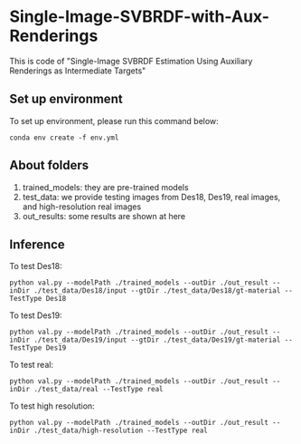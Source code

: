 # Single-Image-SVBRDF-with-Aux-Renderings
This is code of "Single-Image SVBRDF Estimation Using Auxiliary Renderings as Intermediate Targets"

## Set up environment
To set up environment, please run this command below:
```
conda env create -f env.yml
```
## About folders
1. trained_models:  they are pre-trained models
2. test_data: we provide testing images from Des18, Des19, real images, and high-resolution real images
3. out_results: some results are shown at here

## Inference

To test Des18:
```
python val.py --modelPath ./trained_models --outDir ./out_result --inDir ./test_data/Des18/input --gtDir ./test_data/Des18/gt-material --TestType Des18
```
To test Des19:
```
python val.py --modelPath ./trained_models --outDir ./out_result --inDir ./test_data/Des19/input --gtDir ./test_data/Des19/gt-material --TestType Des19
```
To test real:
```
python val.py --modelPath ./trained_models --outDir ./out_result --inDir ./test_data/real --TestType real
```
To test high resolution:
```
python val.py --modelPath ./trained_models --outDir ./out_result --inDir ./test_data/high-resolution --TestType real
```
